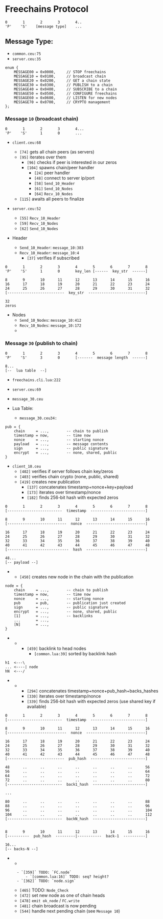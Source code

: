 # Freechains Protocol

```
0       1       2       3       4..
'P'    'S'    [message type]    ...
```

## Message Type:

- `common.ceu:75`
- `server.ceu:35`

```
enum {
    MESSAGE00 = 0x0000,     // STOP freechains
    MESSAGE10 = 0x0100,     // broadcast chain
    MESSAGE20 = 0x0200,     // GET a chain state
    MESSAGE30 = 0x0300,     // PUBLISH to a chain
    MESSAGE40 = 0x0400,     // SUBSCRIBE to a chain
    MESSAGE50 = 0x0500,     // CONFIGURE freechains
    MESSAGE60 = 0x0600,     // LISTEN for new nodes
    MESSAGE70 = 0x0700,     // CRYPTO management
};
```

### Message `10` (broadcast chain)

```
0       1       2       3       4...
'P'    'S'      1       0       ...
```

- `client.ceu:68`
    - `[74]` gets all chain peers (as servers)
    - `[95]` iterates over them
        - `[96]` checks if peer is interested in our zeros
        - `[104]` spawns chain/peer handler
            - `[24]` peer handler
            - `[48]` connect to server ip/port
            - `[58]` `Send_10_Header`
            - `[61]` `Send_10_Nodes`
            - `[64]` `Recv_10_Nodes`
    - `[115]` awaits all peers to finalize

- `server.ceu:52`
    - `[55]` `Recv_10_Header`
    - `[59]` `Recv_10_Nodes`
    - `[62]` `Send_10_Nodes`

- Header
    - `Send_10_Header`: `message_10:383`
    - `Recv_10_Header`: `message_10:4`
        - `[37]` verifies if subscribed

```
0       1       2       3       4       5       6       7       8
'P'    'S'      1       0       key_len [------  key_str  ------]

8       9       10      11      12      13      14      15      16
16      17      18      19      20      21      22      23      24
24      25      26      27      28      29      30      31      32
[--------------------------  key_str  --------------------------]

32
zeros
```

- Nodes
    - `Send_10_Nodes`: `message_10:412`
    - `Recv_10_Nodes`: `message_10:172`
    - 

### Message `30` (publish to chain)

```
0       1       2       3       4       5       6       7       8
'P'    'S'      3       0       [-------  message length  ------]

8...
[--  lua table  --]
```

- `freechains.cli.lua:222`
- `server.ceu:69`
- `message_30.ceu`

- Lua Table:
    - `message_30.ceu34:`

```
pub = {
    chain     = ...,        -- chain to publish
    timestamp = now,        -- time now
    nonce     = ...,        -- starting nonce
    payload   = ...,        -- message contents
    sign      = ...,        -- public signature
    encrypt   = ...,        -- none, shared, public
}
```

- `client_10.ceu`
    - `[402]` verifies if server follows chain key/zeros
    - `[403]` verifies chain crypto (none, public, shared)
    - `[419]` creates new publication
        - `[137]` concatenates timestamp+nonce+key+payload
        - `[173]` iterates over timestamp/nonce
        - `[182]` finds 256-bit hash with expected zeros

```
0       1       2       3       4       5       6       7       8
[-------------------------  timestamp  -------------------------]

8       9       10      11      12      13      14      15      16
[---------------------------  nonce  ---------------------------]

16      17      18      19      20      21      22      23      24
24      25      26      27      28      29      30      31      32
32      33      34      35      36      37      38      39      40
40      41      42      43      44      45      46      47      48
[----------------------------  hash  ---------------------------]

48...
[-- payload --]
```

-
    - `[450]` creates new node in the chain with the publication

```
node = {
    chain     = ...,        -- chain to publish
    timestamp = now,        -- time now
    nonce     = ...,        -- starting nonce
    pub       = pub,        -- publication just created
    sign      = ...,        -- public signature
    encrypt   = ...,        -- none, shared, public
    [1]       = ...,        -- backlinks
    ...       = ...,
    [N]       = ...,
}
```

-
    -
        - `[459]` backlink to head nodes
            - `[common.lua:39]` sorted by backlink hash

```
h1  <---\
... <----| node
hN  <---/
```

-
    -
        - `[294]` concatenates timestamp+nonce+pub_hash+backs_hashes
        - `[330]` iterates over timestamp/nonce
        - `[339]` finds 256-bit hash with expected zeros (use shared key if available)

```
0       1       2       3       4       5       6       7       8
[-------------------------  timestamp  -------------------------]

8       9       10      11      12      13      14      15      16
[---------------------------  nonce  ---------------------------]

16      17      18      19      20      21      22      23      24
24      25      26      27      28      29      30      31      32
32      33      34      35      36      37      38      39      40
40      41      42      43      44      45      46      47      48
[--------------------------  pub_hash  -------------------------]

48      ..      ..      ..      ..      ..      ..      ..      56
56      ..      ..      ..      ..      ..      ..      ..      64
64      ..      ..      ..      ..      ..      ..      ..      72
72      ..      ..      ..      ..      ..      ..      ..      80
[-------------------------  back1_hash  ------------------------]

...

80      ..      ..      ..      ..      ..      ..      ..      88
88      ..      ..      ..      ..      ..      ..      ..      96
96      ..      ..      ..      ..      ..      ..      ..      104
104     ..      ..      ..      ..      ..      ..      ..      112
[-------------------------  backN_hash  ------------------------]


8       9       10      11      12      13      14      15      16
[----------  pub_hash  ---------|-----------  back-1  ----------]

16...
[-- backs-N --]
```

-
    -

        - `[359]` TODO: `FC.node`
            - `[common.lua:16]` TODO: seq? height?
        - `[362]` TODO: `node.sign`
    - `[465]` TODO: `Node_Check`
    - `[472]` set new node as one of chain heads
    - `[478]` `emit ok_node` / `FC.write`
    - `[481]` chain broadcast is now pending
    - `[544]` handle next pending chain (see `Message 10`)
